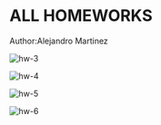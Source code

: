 # ALL HOMEWORKS

Author:Alejandro Martinez

![hw-3](https://github.com/alexMtzRivero/oop_homework_2/workflows/hw-3/badge.svg)

![hw-4](https://github.com/alexMtzRivero/oop_homework_2/workflows/hw-4/badge.svg?branch=main)

![hw-5](https://github.com/alexMtzRivero/oop_homework_2/workflows/hw-5/badge.svg)

![hw-6](https://github.com/alexMtzRivero/oop_homework_2/workflows/hw-6/badge.svg)
